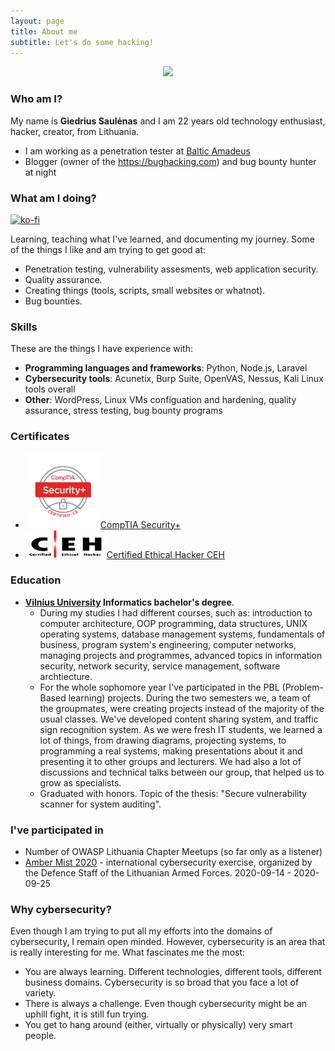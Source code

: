 ```yaml
---
layout: page
title: About me
subtitle: Let's do some hacking!
---
```

<center>
<a href="https://www.linkedin.com/in/giedrius-saul%C4%97nas-000554149/">
<img src="{{ 'assets/img/linkedin.png' | relative_url }}" />
</a>
</center>



### Who am I?


My name is **Giedrius Saulėnas** and I am 22 years old technology enthusiast, hacker, creator, from Lithuania.
- I am working as a penetration tester at [Baltic Amadeus](https://ba.lt/en/)
- Blogger (owner of the <a href="https://bughacking.com">https://bughacking.com</a>) and bug bounty hunter at night


### What am I doing?
[![ko-fi](https://www.ko-fi.com/img/githubbutton_sm.svg)](https://ko-fi.com/A0A51YT1E)

Learning, teaching what I've learned, and documenting my journey. Some of the things I like and am trying to get good at:
- Penetration testing, vulnerability assesments, web application security.
- Quality assurance.
- Creating things (tools, scripts, small websites or whatnot).
- Bug bounties.

### Skills
These are the things I have experience with:
- **Programming languages and frameworks**: Python, Node.js, Laravel
- **Cybersecurity tools**: Acunetix, Burp Suite, OpenVAS, Nessus, Kali Linux tools overall
- **Other**: WordPress, Linux VMs configuation and hardening, quality assurance, stress testing, bug bounty programs


### Certificates
- <img src="/assets/img/SecurityPlus-Logo-Certified-CE.jpg" alt="CompTIA Security+" width="120" height="120"/>[CompTIA Security+](https://www.youracclaim.com/badges/61b71bc6-0c0c-4782-bbbd-f63aa40f1e51/linked_in_profile)
- <img src="/assets/img/CEH-logo.jpg" alt="Certified Ethical Hacker CEH" width="130" height="45"/>[Certified Ethical Hacker CEH](https://aspen.eccouncil.org/VerifyBadge?type=certification&a=4GRQrlo1X2IwL8suIC55aTJSqKkAxIl0HqG6gfvSj2w=)


### Education
- **[Vilnius University](https://www.vu.lt/en/) Informatics bachelor's degree**.
  - During my studies I had different courses, such as: introduction to computer architecture, OOP programming, data structures, UNIX operating systems, database management systems, fundamentals of business, program system's engineering, computer networks, managing projects and programmes, advanced topics in information security, network security, service management, software archtiecture.
  - For the whole sophomore year I've participated in the PBL (Problem-Based learning) projects. During the two semesters we, a team of the groupmates, were creating projects instead of the majority of the usual classes. We've developed content sharing system, and traffic sign recognition system. As we were fresh IT students, we learned a lot of things, from drawing diagrams, projecting systems, to programming a real systems, making presentations about it and presenting it to other groups and lecturers. We had also a lot of discussions and technical talks between our group, that helped us to grow as specialists.
  - Graduated with honors. Topic of the thesis: "Secure vulnerability scanner for system auditing".


### I've participated in
- Number of OWASP Lithuania Chapter Meetups (so far only as a listener)
- [Amber Mist 2020](/Amber-Mist-Cyber-Excercise/) - international cybersecurity exercise, organized by the Defence Staff of the Lithuanian Armed Forces. 2020-09-14 - 2020-09-25


### Why cybersecurity?
Even though I am trying to put all my efforts into the domains of cybersecurity, I remain open minded. However, cybersecurity is an area that is really interesting for me. What fascinates me the most:
- You are always learning. Different technologies, different tools, different business domains. Cybersecurity is so broad that you face a lot of variety.
- There is always a challenge. Even though cybersecurity might be an uphill fight, it is still fun trying.
- You get to hang around (either, virtually or physically) very smart people.
